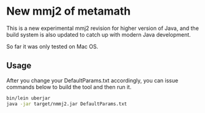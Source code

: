 # New mmj2 of metamath

This is a new experimental mmj2 revision for higher version of Java, and the build system is also updated to catch up with modern Java development.

So far it was only tested on Mac OS.

## Usage

After you change your DefaultParams.txt accordingly, you can issue commands below to build the tool and then run it.

```bash
bin/lein uberjar
java -jar target/nmmj2.jar DefaultParams.txt
```


